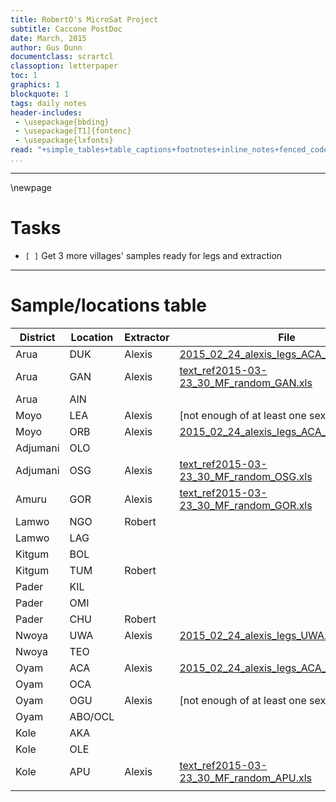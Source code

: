 ```yaml
---
title: RobertO's MicroSat Project
subtitle: Caccone PostDoc
date: March, 2015
author: Gus Dunn
documentclass: scrartcl
classoption: letterpaper
toc: 1
graphics: 1
blockquote: 1
tags: daily notes
header-includes: 
 - \usepackage{bbding}
 - \usepackage[T1]{fontenc}
 - \usepackage{lxfonts}
read: "+simple_tables+table_captions+footnotes+inline_notes+fenced_code_blocks+fenced_code_attributes+fancy_lists+definition_lists+superscript+subscript+tex_math_dollars"
...
```




------------------------------------------

\newpage

# Tasks #

- `[ ]` Get 3 more villages' samples ready for legs and extraction



------------------------------------------

# Sample/locations table #




| District | Location | Extractor |                                                                                           File                                                                                          |
| -------- | -------- | --------- | --------------------------------------------------------------------------------------------------------------------------------------------------------------------------------------- |
| Arua     | DUK      | Alexis    | [2015_02_24_alexis_legs_ACA_DUK_ORB.xlsx](file:///home/gus/Documents/YalePostDoc/project_stuff/g_f_fucipes_uganda/collection_data/samples_used/2015_02_24_alexis_legs_ACA_DUK_ORB.xlsx) |
| Arua     | GAN      | Alexis    | [text_ref2015-03-23_30_MF_random_GAN.xls](file:///home/gus/Documents/YalePostDoc/project_stuff/g_f_fucipes_uganda/collection_data/samples_used/2015-03-23_30_MF_random_GAN.xls)         |
| Arua     | AIN      |           |                                                                                                                                                                                         |
| Moyo     | LEA      | Alexis    |  [not enough of at least one sex]                                                                                                                                                                                       |
| Moyo     | ORB      | Alexis    | [2015_02_24_alexis_legs_ACA_DUK_ORB.xlsx](file:///home/gus/Documents/YalePostDoc/project_stuff/g_f_fucipes_uganda/collection_data/samples_used/2015_02_24_alexis_legs_ACA_DUK_ORB.xlsx) |
| Adjumani | OLO      |           |                                                                                                                                                                                         |
| Adjumani | OSG      | Alexis    | [text_ref2015-03-23_30_MF_random_OSG.xls](file:///home/gus/Documents/YalePostDoc/project_stuff/g_f_fucipes_uganda/collection_data/samples_used/2015-03-23_30_MF_random_OSG.xls)         |
| Amuru    | GOR      | Alexis    | [text_ref2015-03-23_30_MF_random_GOR.xls](file:///home/gus/Documents/YalePostDoc/project_stuff/g_f_fucipes_uganda/collection_data/samples_used/2015-03-23_30_MF_random_GOR.xls)         |
| Lamwo    | NGO      | Robert    |                                                                                                                                                                                         |
| Lamwo    | LAG      |           |                                                                                                                                                                                         |
| Kitgum   | BOL      |           |                                                                                                                                                                                         |
| Kitgum   | TUM      | Robert    |                                                                                                                                                                                         |
| Pader    | KIL      |           |                                                                                                                                                                                         |
| Pader    | OMI      |           |                                                                                                                                                                                         |
| Pader    | CHU      | Robert    |                                                                                                                                                                                         |
| Nwoya    | UWA      | Alexis    | [2015_02_24_alexis_legs_UWA.xlsx](file:///home/gus/Documents/YalePostDoc/project_stuff/g_f_fucipes_uganda/collection_data/samples_used/2015_02_24_alexis_legs_UWA.xlsx)                 |
| Nwoya    | TEO      |           |                                                                                                                                                                                         |
| Oyam     | ACA      | Alexis    | [2015_02_24_alexis_legs_ACA_DUK_ORB.xlsx](file:///home/gus/Documents/YalePostDoc/project_stuff/g_f_fucipes_uganda/collection_data/samples_used/2015_02_24_alexis_legs_ACA_DUK_ORB.xlsx) |
| Oyam     | OCA      |           |                                                                                                                                                                                         |
| Oyam     | OGU      | Alexis    |  [not enough of at least one sex]                                                                                                                                                                                       |
| Oyam     | ABO/OCL  |           |                                                                                                                                                                                         |
| Kole     | AKA      |           |                                                                                                                                                                                         |
| Kole     | OLE      |           |                                                                                                                                                                                         |
| Kole     | APU      | Alexis    | [text_ref2015-03-23_30_MF_random_APU.xls](file:///home/gus/Documents/YalePostDoc/project_stuff/g_f_fucipes_uganda/collection_data/samples_used/2015-03-23_30_MF_random_APU.xls)         |
|          |          |           |                                                                                                                                                                                         |







